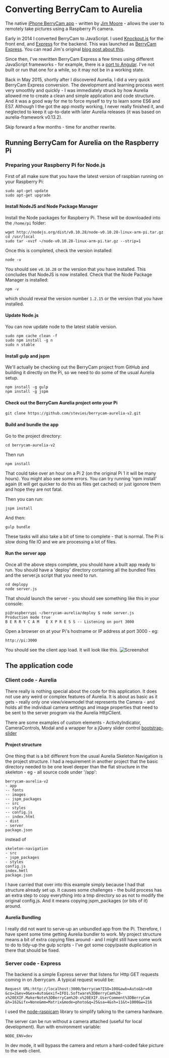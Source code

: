 # Converting BerryCam to Aurelia
The native [iPhone BerryCam app](http://www.fotosyn.com/berrycam/) - written by
[Jim Moore](https://www.linkedin.com/in/jimoore) - allows the user to remotely take pictures using a Raspberry Pi
camera.

Early in 2014 I converted BerryCam to JavaScript. I used [Knockout.js](http://knockoutjs.com) for the
front end, and [Express](http://expressjs.com/) for the backend. This was launched as
[BerryCam Express](http://pitography.github.io/BerryCamExpress). You can read Jim's original
[blog post about this](http://www.fotosyn.com/blog/berrycam-express-is-now-available).

Since then, I've rewritten BerryCam Express a few times using different JavaScript frameworks - for example, there is a
[port to Angular](https://github.com/stevies/BerrycamExpressAngular).  I've not built or run that one for a while, so
it may not be in a working state.

Back in May 2015, shortly after I discovered Aurelia, I did a very quick BerryCam Express conversion.  The development
and learning process went very smoothly and quickly - I was immediately struck by how Aurelia allowed me to create a
clean and simple application and code structure. And it was a good way for me to force myself to try to learn some
ES6 and ES7. Although I the got the app mostly working, I never really finished it, and neglected to keep it
up-to-date with later Aurelia releases (it was based on aurelia-framework v0.13.2).

Skip forward a few months - time for another rewrite.

## Running BerryCam for Aurelia on the Raspberry Pi

### Preparing your Raspberry Pi for Node.js
First of all make sure that you have the latest version of raspbian running on your Raspberry Pi:
```
sudo apt-get update
sudo apt-get upgrade
```
#### Install NodeJS and Node Package Manager

Install the Node packages for Raspberry Pi. These will be downloaded into the `/home/pi` folder:
```
wget http://nodejs.org/dist/v0.10.28/node-v0.10.28-linux-arm-pi.tar.gz
cd /usr/local
sudo tar -xvzf ~/node-v0.10.28-linux-arm-pi.tar.gz --strip=1
```
Once this is completed, check the version installed:
```
node -v
```
You should see `v0.10.28` or the version that you have installed. This concludes that NodeJS is now installed.
Check that the Node Package Manager is installed:
```
npm -v
```
which should reveal the version number `1.2.15` or the version that you have installed.

#### Update Node.js
You can now update node to the latest stable version.
```
sudo npm cache clean -f
sudo npm install -g n
sudo n stable
```
#### Install gulp and jspm
We'll actually be checking out the BerryCam project from GitHub and building it directly on the Pi, so we need to do
some of the usual Aurelia setup.
```
npm install -g gulp
npm install -g jspm
```
#### Check out the BerryCam Aurelia project onto your Pi
```
git clone https://github.com/stevies/berrycam-aurelia-v2.git
```
#### Build and bundle the app
Go to the project directory:
```
cd berrycam-aurelia-v2
```
Then run
```
npm install
```
That could take over an hour on a Pi 2 (on the original Pi 1 it will be many hours).  You might also
see some errors. You can try running 'npm install' again (it will get quicker to do this as files get cached) or just
igonore them and hope they are not fatal.

Then you can run:
```
jspm install
```
And then:
```
gulp bundle
```
These tasks will also take a bit of time to complete - that is normal. The Pi is slow doing file IO and we are
processing a lot of files.

#### Run the server app
Once all the above steps complete, you should have a built app ready to run. You should have a 'deploy' directory
containing all the bundled files and the server.js script that you need to run.
```
cd deplopy
node server.js
```
That should launch the server - you should see something like this in your console:
```
pi@raspberrypi ~/berrycam-aurelia/deploy $ node server.js
Production mode true
B E R R Y C A M   E X P R E S S -- Listening on port 3000
```
Open a browser on at your Pi's hostname or IP address at port 3000 - eg:
```
http://pi:3000
```
You should see the client app load. It will look like this.
![Screenshot](Capture.PNG)


## The application code

### Client code - Aurelia
There really is nothing special about the code for this application. It does not use any weird or complex features of
Aurelia.  It is about as basic as it gets - really only one view/viewmodel that represents the Camera - and holds all
the individual camera settings and image properties that need to be sent to the server program via the Aurelia
HttpClient.

There are some examples of custom elements - ActivityIndicator, CameraControls, Modal and a wrapper for a jQuery slider
control [bootstrap-slider](https://github.com/seiyria/bootstrap-slider)

#### Project structure
One thing that is a bit different from the usual Aurelia Skeleton Navigation is the project structure. I had a
requirement in another project that the basic directory needed to be one level deeper than the flat
structure in the skeleton - eg - all source code under '/app':
```
berrycam-aurelia-v2
- app
-- fonts
-- images
-- jspm_packages
-- src
-- styles
-- config.js
-- index.html
- dist
- server
package.json
```
instead of
```
skeleton-navigation
- src
- jspm_packages
- styles
config.js
index.hmtl
package.json
```
I have carried that over into this example simply because I had that structure already set up.  It causes some
challenges - the build process has an extra step to copy everything into a tmp directory so as not to modify the
original config.js. And it means copying jspm_packages (or bits of it) around.

#### Aurelia Bundling
I really did not want to serve-up an unbundled app from the Pi. Therefore, I have spent some time getting Aurelia
bundler to work.  My project structure means a bit of extra copying files around - and I might still have some
work to do to tidy-up the gulp scripts - I've got some copy/paste duplication in there that should be fixed.

### Server code - Express

The backend is a simple Express server that listens for Http GET requests coming in on /berrycam.  A typical request
would be:
```
Request URL:http://localhost:3000/berrycam?ISO=100&awb=Auto&br=60
&co=2&ev=0&ex=Auto&exif=IFD1.Software%3DBerryCam%20-x%20EXIF.MakerNote%3DBerryCam%20-x%20EXIF.UserComment%3DBerryCam
&h=162&ifx=None&mm=Matrix&mode=photo&q=25&sa=4&sh=11&t=1000&w=216
```
I used the [node-raspicam](https://github.com/troyth/node-raspicam) library to simplify talking to the camera hardware.

The server can be run without a camera attached (useful for local development). Run with environment variable:
```
NODE_ENV=dev
```
In dev mode, it will bypass the camera and return a hard-coded fake picture to the web client.

